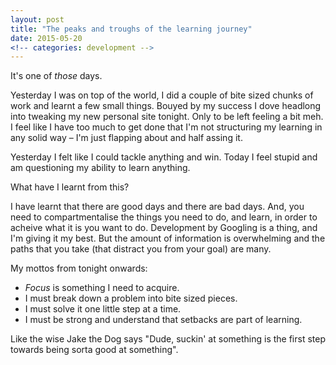 ```yaml
---
layout: post
title: "The peaks and troughs of the learning journey"
date: 2015-05-20
<!-- categories: development -->
---
```


It's one of _those_ days.

Yesterday I was on top of the world, I did a couple of bite sized chunks of work and learnt a few small things. Bouyed by my success I dove headlong into tweaking my new personal site tonight. Only to be left feeling a bit meh. I feel like I have too much to get done that I'm not structuring my learning in any solid way – I'm just flapping about and half assing it.

Yesterday I felt like I could tackle anything and win. Today I feel stupid and am questioning my ability to learn anything.

What have I learnt from this?

I have learnt that there are good days and there are bad days. And, you need to compartmentalise the things you need to do, and learn, in order to acheive what it is you want to do. Development by Googling is a thing, and I'm giving it my best. But the amount of information is overwhelming and the paths that you take (that distract you from your goal) are many.

My mottos from tonight onwards:

* *Focus* is something I need to acquire.
* I must break down a problem into bite sized pieces.
* I must solve it one little step at a time.
* I must be strong and understand that setbacks are part of learning.

Like the wise Jake the Dog says "Dude, suckin' at something is the first step towards being sorta good at something".